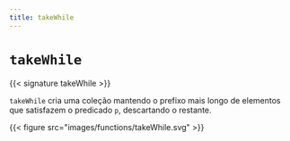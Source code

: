 ```yaml
---
title: takeWhile
---
```


# `takeWhile`

{{< signature takeWhile >}}

`takeWhile` cria uma coleção mantendo o prefixo mais longo de elementos que satisfazem o predicado `p`, descartando o restante.

{{< figure src="images/functions/takeWhile.svg" >}}
